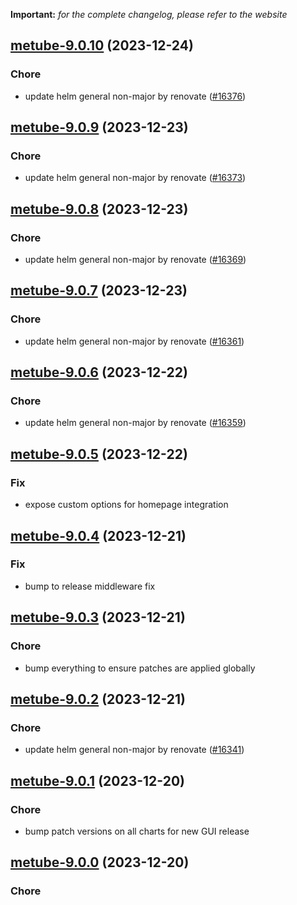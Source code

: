 **Important:**
*for the complete changelog, please refer to the website*




## [metube-9.0.10](https://github.com/truecharts/charts/compare/metube-9.0.9...metube-9.0.10) (2023-12-24)

### Chore

- update helm general non-major by renovate ([#16376](https://github.com/truecharts/charts/issues/16376))
  
  


## [metube-9.0.9](https://github.com/truecharts/charts/compare/metube-9.0.8...metube-9.0.9) (2023-12-23)

### Chore

- update helm general non-major by renovate ([#16373](https://github.com/truecharts/charts/issues/16373))
  
  


## [metube-9.0.8](https://github.com/truecharts/charts/compare/metube-9.0.7...metube-9.0.8) (2023-12-23)

### Chore

- update helm general non-major by renovate ([#16369](https://github.com/truecharts/charts/issues/16369))
  
  


## [metube-9.0.7](https://github.com/truecharts/charts/compare/metube-9.0.6...metube-9.0.7) (2023-12-23)

### Chore

- update helm general non-major by renovate ([#16361](https://github.com/truecharts/charts/issues/16361))
  
  


## [metube-9.0.6](https://github.com/truecharts/charts/compare/metube-9.0.5...metube-9.0.6) (2023-12-22)

### Chore

- update helm general non-major by renovate ([#16359](https://github.com/truecharts/charts/issues/16359))
  
  


## [metube-9.0.5](https://github.com/truecharts/charts/compare/metube-9.0.4...metube-9.0.5) (2023-12-22)

### Fix

- expose custom options for homepage integration
  
  


## [metube-9.0.4](https://github.com/truecharts/charts/compare/metube-9.0.3...metube-9.0.4) (2023-12-21)

### Fix

- bump to release middleware fix
  
  


## [metube-9.0.3](https://github.com/truecharts/charts/compare/metube-9.0.2...metube-9.0.3) (2023-12-21)

### Chore

- bump everything to ensure patches are applied globally
  
  


## [metube-9.0.2](https://github.com/truecharts/charts/compare/metube-9.0.1...metube-9.0.2) (2023-12-21)

### Chore

- update helm general non-major by renovate ([#16341](https://github.com/truecharts/charts/issues/16341))
  
  


## [metube-9.0.1](https://github.com/truecharts/charts/compare/metube-9.0.0...metube-9.0.1) (2023-12-20)

### Chore

- bump patch versions on all charts for new GUI release
  
  


## [metube-9.0.0](https://github.com/truecharts/charts/compare/metube-8.1.6...metube-9.0.0) (2023-12-20)

### Chore
